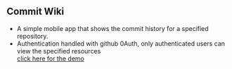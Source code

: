 ## Commit Wiki

- A simple mobile app that shows the commit history for a specified repository.<br>
- Authentication handled with github 0Auth, only authenticated users can view the specified resources<br>
  [click here for the demo](https://drive.google.com/open?id=0BzphQGDr7uZAMU1Id29NYjVKLWlSbmJ2V2lMZWgtcmVkSVM4)
